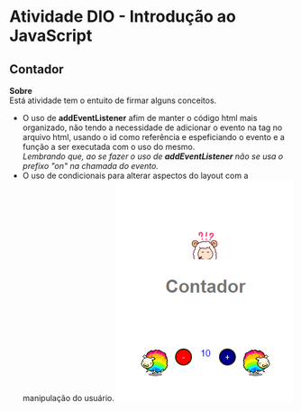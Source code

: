 # Atividade DIO - Introdução ao JavaScript
## Contador
**Sobre**<br>
Está atividade tem o entuito de firmar alguns conceitos.
- O uso de **addEventListener** afim de manter o código html mais organizado, não tendo a necessidade de adicionar o evento na tag no arquivo html, usando o id como referência e espeficiando o evento e a função a ser executada com o uso do mesmo.<br> *Lembrando que, ao se fazer o uso de **addEventListener** não se usa o prefixo "on" na chamada do evento.*
- O uso de condicionais para alterar aspectos do layout com a manipulação do usuário.
![img](img/img-contador.png)